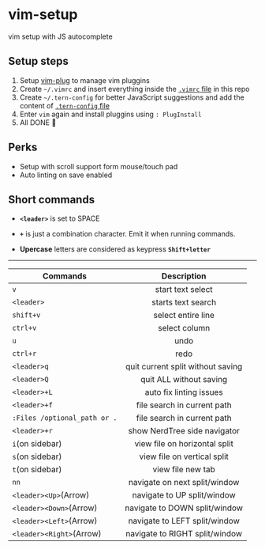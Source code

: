 # vim-setup

vim setup with JS autocomplete 

## Setup steps

1. Setup [vim-plug](https://github.com/junegunn/vim-plug) to manage vim pluggins
2. Create `~/.vimrc` and insert everything inside the [`.vimrc` file](https://github.com/valdio/vim-setup/blob/master/.vimrc) in this repo
3. Create `~/.tern-config` for better JavaScript suggestions and add the content of [`.tern-config` file](https://github.com/valdio/vim-setup/blob/master/.tern-config)
4. Enter `vim` again and install pluggins using `: PlugInstall`
5. All DONE  :tada:

## Perks

- Setup with scroll support form mouse/touch pad
- Auto linting on save enabled

## Short commands
 
 - **`<leader>`** is set to SPACE
 
 - **`+`** is just a combination character. Emit it when running commands.
 
 - **Upercase** letters are considered as keypress **`Shift+letter`**

---------------------------------------------------------------------------------


|    Commands    |      Description      |
|----------------|:---------------------:|
| `v`            | start text select     |
| `<leader>`     | starts text search    |
| `shift+v`      | select entire line    |
| `ctrl+v`       | select column         |
| `u`            | undo                  |
| `ctrl+r`       | redo                  |
| `<leader>q`    | quit current split without saving|
| `<leader>Q`    | quit ALL without saving|
| `<leader>+L`   | auto fix linting issues |
| `<leader>+f`   | file search in current path |
| `:Files /optional_path or .`   | file search in current path |
| `<leader>+r`   | show NerdTree side navigator |
| `i`(on sidebar)| view file on horizontal split |
| `s`(on sidebar)| view file on vertical split |
| `t`(on sidebar)| view file new tab |
|      `nn`      | navigate on next split/window |
|`<leader><Up>`(Arrow)| navigate to UP split/window |
|`<leader><Down>`(Arrow)| navigate to DOWN split/window |
|`<leader><Left>`(Arrow)| navigate to LEFT split/window |
|`<leader><Right>`(Arrow)| navigate to RIGHT split/window |
